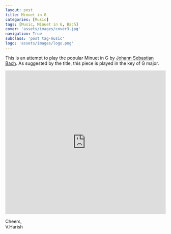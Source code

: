 ```yaml
---
layout: post
title: Minuet in G
categories: [Music]
tags: [Music, Minuet in G, Bach]
cover: 'assets/images/cover3.jpg'
navigation: True
subclass: 'post tag-music'
logo: 'assets/images/logo.png'
---
```


This is an attempt to play the popular Minuet in G by [Johann Sebastian Bach](https://en.wikipedia.org/wiki/Johann_Sebastian_Bach). As suggested by the title, this piece is played in the key of G major.

<iframe width="100%" height="450" scrolling="no" frameborder="no" src="https://w.soundcloud.com/player/?url=https%3A//api.soundcloud.com/tracks/237517046&amp;auto_play=false&amp;hide_related=false&amp;show_comments=true&amp;show_user=true&amp;show_reposts=false&amp;visual=true"></iframe>

Cheers, <br>
V.Harish
